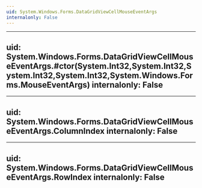 ```yaml
---
uid: System.Windows.Forms.DataGridViewCellMouseEventArgs
internalonly: False
---
```


---
uid: System.Windows.Forms.DataGridViewCellMouseEventArgs.#ctor(System.Int32,System.Int32,System.Int32,System.Int32,System.Windows.Forms.MouseEventArgs)
internalonly: False
---

---
uid: System.Windows.Forms.DataGridViewCellMouseEventArgs.ColumnIndex
internalonly: False
---

---
uid: System.Windows.Forms.DataGridViewCellMouseEventArgs.RowIndex
internalonly: False
---
